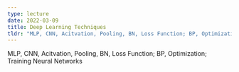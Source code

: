 ```yaml
---
type: lecture
date: 2022-03-09
title: Deep Learning Techniques
tldr: "MLP, CNN, Acitvation, Pooling, BN, Loss Function; BP, Optimization; Training Neural Networks"
---
```

MLP, CNN, Acitvation, Pooling, BN, Loss Function; BP, Optimization; Training Neural Networks